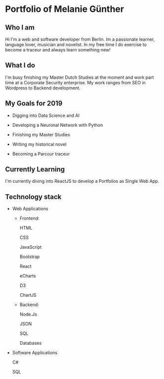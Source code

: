 # Portfolio of Melanie Günther

## Who I am

Hi I'm a web and software developer from Berlin. Im a passionate learner, language lover, musician and novelist. In my free time I do exercise to become a traceur and always learn something new!

## What I do

I'm busy finishing my Master Dutch Studies at the moment and work part time at a Corporate Security enterprise. My work ranges from SEO in Wordpress to Backend development.

## My Goals for 2019

* Digging into Data Science and AI

* Developing a Neuronal Network with Python

* Finishing my Master Studies

* Writing my historical novel 

* Becoming a Parcour traceur


## Currently Learning

I'm currently diving into ReactJS to develop a Portfolios as Single Web App.


## Technology stack

* Web Applications

    - Frontend:
    
        HTML
        
        CSS
        
        JavaScript
        
        Bootstrap
        
        React
        
        eCharts
        
        D3
        
        ChartJS
        
    - Backend:
    
        Node.Js
    
        JSON
        
        SQL
        
        Databases

* Software Applications

    C#

    SQL






